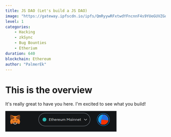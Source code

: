 ```yaml
---
title: JS DAO (Let's build a JS DAO)
image: "https://gateway.ipfscdn.io/ipfs/QmRyywRFxtwdYFncnnF4s9YUeGUVZGoa9sNHhAZxd5gPEE/7.png"
level: 1
categories:
    - Hacking
    - zkSync
    - Bug Bounties
    - Etherium
duration: 640
blockchain: Ethereum
author: "PalmerEk"
---
```


# This is the overview

It's really great to have you here. I'm excited to see what you build!

![image info](./.assets/connect-1.png)
